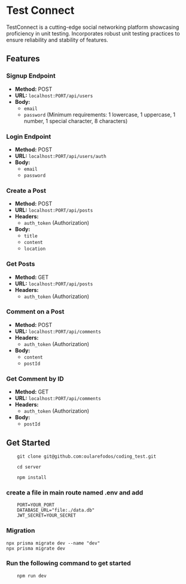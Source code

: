 # Test Connect
  TestConnect is a cutting-edge social networking platform showcasing proficiency in unit testing. Incorporates robust unit testing practices to ensure reliability and stability of features.
## Features

### Signup Endpoint

- **Method:** POST
- **URL:** `localhost:PORT/api/users`
- **Body:**
  - `email`
  - `password` (Minimum requirements: 1 lowercase, 1 uppercase, 1 number, 1 special character, 8 characters)

### Login Endpoint

- **Method:** POST
- **URL:** `localhost:PORT/api/users/auth`
- **Body:**
  - `email`
  - `password`

### Create a Post

- **Method:** POST
- **URL:** `localhost:PORT/api/posts`
- **Headers:**
  - `auth_token` (Authorization)
- **Body:**
  - `title`
  - `content`
  - `location`

### Get Posts

- **Method:** GET
- **URL:** `localhost:PORT/api/posts`
- **Headers:**
  - `auth_token` (Authorization)

### Comment on a Post

- **Method:** POST
- **URL:** `localhost:PORT/api/comments`
- **Headers:**
  - `auth_token` (Authorization)
- **Body:**
  - `content`
  - `postId`

### Get Comment by ID

- **Method:** GET
- **URL:** `localhost:PORT/api/comments`
- **Headers:**
  - `auth_token` (Authorization)
- **Body:**
  - `postId`

## Get Started 

```
    git clone git@github.com:oularefodos/coding_test.git
```

```
    cd server
```

```
    npm install
```
### create a file in main route named .env and add 

```
    PORT=YOUR_PORT
    DATABASE_URL="file:./data.db"
    JWT_SECRET=YOUR_SECRET
```

### Migration 

```
npx prisma migrate dev --name "dev"
npx prisma migrate dev
```

### Run the following command to get started

```
    npm run dev
```


